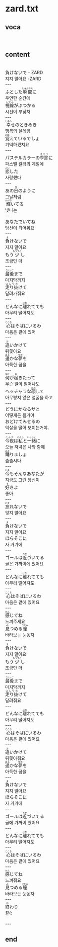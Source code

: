 <h1>zard.txt</h1>
<h2>voca</h2><br>
<h2>content</h2><br>
負けないで - ZARD<br>
지지 말아요 -ZARD<br>
---<br>
ふとした<Ruby><rb>瞬間</rb><rt>しゅんかん</rt></Ruby>に<br>
우연한 순간에<br>
<Ruby><rb>視線</rb><rt>しせん</rt></Ruby>がぶつかる<br>
시선이 부딪쳐<br>
---<br>
<Ruby><rb>幸</rb><rt>しあわ</rt></Ruby>せのときめき<br>
행복의 설레임<br>
<Ruby><rb>覚</rb><rt>おぼ</rt></Ruby>えているでしょ<br>
기억하겠지요<br>
---<br>
パステルカラーの<Ruby><rb>季節</rb><rt>きせつ</rt></Ruby>に<br>
파스텔 컬러의 계절에<br>
<Ruby><rb>恋</rb><rt>こい</rt></Ruby>した<br>
사랑했다<br>
---<br>
あの<Ruby><rb>日</rb><rt>ひ</rt></Ruby>のように<br>
그날처럼<br>
<Ruby><rb>輝</rb><rt>かがや</rt></Ruby>いてる<br>
빛나는<br>
---<br>
あなたでいてね<br>
당신이 되어줘요<br>
---<br>
<Ruby><rb>負</rb><rt>ま</rt></Ruby>けないで<br>
지지 말아요<br>
もう<Ruby><rb>少</rb><rt>もうすこ</rt></Ruby>し<br>
조금만 더<br>
---<br>
<Ruby><rb>最後</rb><rt>さいご</rt></Ruby>まで<br>
마지막까지<br>
<Ruby><rb>走り抜</rb><rt>はしりぬ</rt></Ruby>けて<br>
달려가줘요<br>
---<br>
どんなに<Ruby><rb>離</rb><rt>はな</rt></Ruby>れてても<br>
아무리 떨어져도<br>
---<br>
<Ruby><rb>心</rb><rt>こころ</rt></Ruby>はそばにいるわ<br>
마음은 곁에 있어<br>
---<br>
<Ruby><rb>追</rb><rt>お</rt></Ruby>いかけて<br>
뒤쫓아요<br>
<Ruby><rb>遥</rb><rt>はる</rt></Ruby>かな<Ruby><rb>夢</rb><rt>ゆめ</rt></Ruby>を<br>
아득한 꿈을<br>
---<br>
<Ruby><rb>何</rb><rt>なに</rt></Ruby>が<Ruby><rb>起</rb><rt>お</rt></Ruby>きたって<br>
무슨 일이 일어나도<br>
ヘッチャラな<Ruby><rb>顔</rb><rt>かお</rt></Ruby>して<br>
아무렇지 않은 얼굴을 하고<br>
---<br>
どうにかなるサと<br>
어떻게든 될거야<br>
おどけてみせるの<br>
익살을 떨어 보이는거야.<br>
---<br>
<Ruby><rb>今夜</rb><rt>こんや</rt></Ruby>は<Ruby><rb>私</rb><rt>わたし</rt></Ruby>と<Ruby><rb>一緒</rb><rt>いっしょ</rt></Ruby>に<br>
오늘 저녁은 나와 함께<br>
<Ruby><rb>踊</rb><rt>おど</rt></Ruby>りましょ<br>
춤춥시다<br>
---<br>
<Ruby><rb>今</rb><rt>いま</rt></Ruby>もそんなあなたが<br>
지금도 그런 당신이<br>
<Ruby><rb>好</rb><rt>す</rt></Ruby>きよ<br>
좋아<br>
---<br>
<Ruby><rb>忘</rb><rt>わす</rt></Ruby>れないで<br>
잊지 말아요<br>
---<br>
<Ruby><rb>負</rb><rt>ま</rt></Ruby>けないで<br>
지지 말아요<br>
ほらそこに<br>
자 거기에<br>
---<br>
ゴールは<Ruby><rb>近</rb><rt>ちか</rt></Ruby>づいてる<br>
골은 가까이에 있어요<br>
---<br>
どんなに<Ruby><rb>離</rb><rt>はな</rt></Ruby>れてても<br>
아무리 떨어져도<br>
---<br>
<Ruby><rb>心</rb><rt>こころ</rt></Ruby>はそばにいるわ<br>
마음은 곁에 있어요<br>
---<br>
<Ruby><rb>感</rb><rt>かん</rt></Ruby>じてね<br>
느껴주세요<br>
<Ruby><rb>見</rb><rt>み</rt></Ruby>つめる<Ruby><rb>瞳</rb><rt>ひとみ</rt></Ruby><br>
바라보는 눈동자<br>
---<br>
<Ruby><rb>負</rb><rt>ま</rt></Ruby>けないで<br>
지지 말아요<br>
もう<Ruby><rb>少</rb><rt>もうすこ</rt></Ruby>し<br>
조금만 더<br>
---<br>
<Ruby><rb>最後</rb><rt>さいご</rt></Ruby>まで<br>
마지막까지<br>
<Ruby><rb>走り抜</rb><rt>はしりぬ</rt></Ruby>けて<br>
달려줘요<br>
---<br>
どんなに<Ruby><rb>離</rb><rt>はな</rt></Ruby>れてても<br>
아무리 떨어져도<br>
---<br>
<Ruby><rb>心</rb><rt>こころ</rt></Ruby>はそばにいるわ<br>
마음은 곁에 있어요<br>
---<br>
<Ruby><rb>追</rb><rt>お</rt></Ruby>いかけて<br>
뒤쫓아줘요<br>
<Ruby><rb>遥</rb><rt>はる</rt></Ruby>かな<Ruby><rb>夢</rb><rt>ゆめ</rt></Ruby>を<br>
아득한 꿈을<br>
---<br>
<Ruby><rb>負</rb><rt>ま</rt></Ruby>けないで<br>
지지 말아요<br>
ほらそこに<br>
자 거기에<br>
---<br>
ゴールは<Ruby><rb>近</rb><rt>ちか</rt></Ruby>づいてる<br>
골에 가까이 왔어요<br>
---<br>
どんなに<Ruby><rb>離</rb><rt>はな</rt></Ruby>れてても<br>
아무리 떨어져도<br>
---<br>
<Ruby><rb>心</rb><rt>こころ</rt></Ruby>はそばにいるわ<br>
마음은 곁에 있어요<br>
---<br>
<Ruby><rb>感</rb><rt>かん</rt></Ruby>じてね<br>
느껴줘요<br>
<Ruby><rb>見</rb><rt>み</rt></Ruby>つめる<Ruby><rb>瞳</rb><rt>ひとみ</rt></Ruby><br>
바라보는 눈동자<br>
---<br>
<ruby><rb>終</rb><rt>お</rt></ruby>わり<br>
끝(:<br>
<br>---
<h2>end</h2>